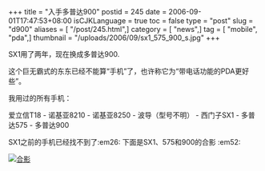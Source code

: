 +++
title = "入手多普达900"
postid = 245
date = 2006-09-01T17:47:53+08:00
isCJKLanguage = true
toc = false
type = "post"
slug = "d900"
aliases = [ "/post/245.html",]
category = [ "news",]
tag = [ "mobile", "pda",]
thumbnail = "/uploads/2006/09/sx1_575_900_s.jpg"
+++


SX1用了两年，现在换成多普达900.

这个巨无霸式的东东已经不能算“手机”了，也许称它为“带电话功能的PDA更好些”。

我用过的所有手机：

爱立信T18 - 诺基亚8210 - 诺基亚8250 - 波导（型号不明） - 西门子SX1 -
多普达575 - 多普达900

SX1之前的手机已经找不到了:em26: 下面是SX1、575和900的合影 :em52:

[![合影](/uploads/2006/09/sx1_575_900_s.jpg)](/uploads/2006/09/sx1_575_900.jpg)

